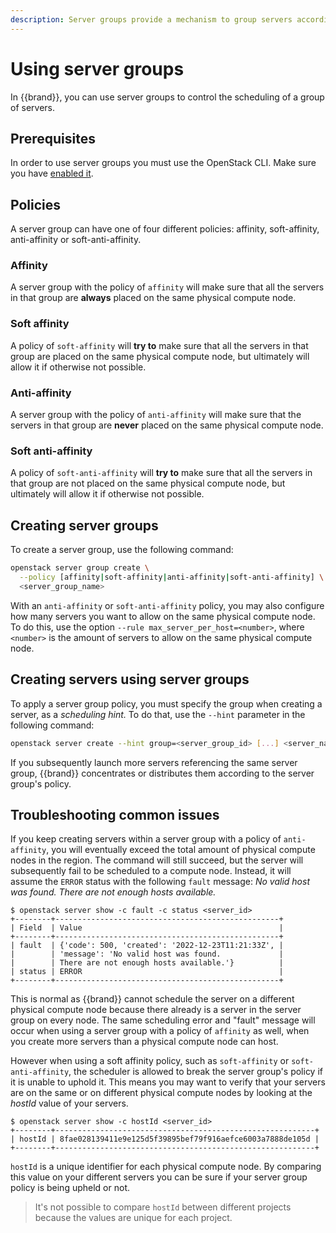 ```yaml
---
description: Server groups provide a mechanism to group servers according to a certain policy.
---
```

# Using server groups

In {{brand}}, you can use server groups to control the scheduling of a group of servers.

## Prerequisites

In order to use server groups you must use the OpenStack CLI. Make sure you have [enabled it](../../getting-started/enable-openstack-cli.md).

## Policies

A server group can have one of four different policies: affinity, soft-affinity, anti-affinity or soft-anti-affinity.

### Affinity

A server group with the policy of `affinity` will make sure that all the servers in that group are **always** placed on the same physical compute node.

### Soft affinity

A policy of `soft-affinity` will **try to** make sure that all the servers in that group are placed on the same physical compute node, but ultimately will allow it if otherwise not possible.

### Anti-affinity

A server group with the policy of `anti-affinity` will make sure that the servers in that group are **never** placed on the same physical compute node.

### Soft anti-affinity

A policy of `soft-anti-affinity` will **try to** make sure that all the servers in that group are not placed on the same physical compute node, but ultimately will allow it if otherwise not possible.

## Creating server groups

To create a server group, use the following command:

```bash
openstack server group create \
  --policy [affinity|soft-affinity|anti-affinity|soft-anti-affinity] \
  <server_group_name>
```

With an `anti-affinity` or `soft-anti-affinity` policy, you may also configure how many servers you want to allow on the same physical compute node.
To do this, use the option `--rule max_server_per_host=<number>`, where `<number>` is the amount of servers to allow on the same physical compute node.


## Creating servers using server groups

To apply a server group policy, you must specify the group when creating a server, as a *scheduling hint.*
To do that, use the `--hint` parameter in the following command:

```bash
openstack server create --hint group=<server_group_id> [...] <server_name>
```

If you subsequently launch more servers referencing the same server group, {{brand}} concentrates or distributes them according to the server group's policy.

## Troubleshooting common issues

If you keep creating servers within a server group with a policy of `anti-affinity`, you will eventually exceed the total amount of physical compute nodes in the region.
The command will still succeed, but the server will subsequently fail to be scheduled to a compute node.
Instead, it will assume the `ERROR` status with the following `fault` message: _No valid host was found. There are not enough hosts available._

```console
$ openstack server show -c fault -c status <server_id>
+--------+--------------------------------------------------+
| Field  | Value                                            |
+--------+--------------------------------------------------+
| fault  | {'code': 500, 'created': '2022-12-23T11:21:33Z', |
|        | 'message': 'No valid host was found.             |
|        | There are not enough hosts available.'}          |
| status | ERROR                                            |
+--------+--------------------------------------------------+
```

This is normal as {{brand}} cannot schedule the server on a different physical compute node because there already is a server in the server group on every node.
The same scheduling error and "fault" message will occur when using a server group with a policy of `affinity` as well, when you create more servers than a physical compute node can host.

However when using a soft affinity policy, such as `soft-affinity` or `soft-anti-affinity`, the scheduler is allowed to break the server group's policy if it is unable to uphold it.
This means you may want to verify that your servers are on the same or on different physical compute nodes by looking at the _hostId_ value of your servers.

```console
$ openstack server show -c hostId <server_id>
+--------+----------------------------------------------------------+
| hostId | 8fae028139411e9e125d5f39895bef79f916aefce6003a7888de105d |
+--------+----------------------------------------------------------+
```

`hostId` is a unique identifier for each physical compute node. By comparing this value on your different servers you can be sure if your server group policy is being upheld or not.

> It's not possible to compare `hostId` between different projects because the values are unique for each project.
